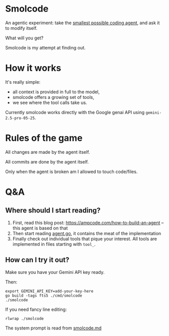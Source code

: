 # Smolcode

An agentic experiment: take the [smallest possible coding agent](https://ampcode.com/how-to-build-an-agent), and ask it to modify itself.

What will you get?

Smolcode is my attempt at finding out.

# How it works

It's really simple:

- all context is provided in full to the model,
- smolcode offers a growing set of tools,
- we see where the tool calls take us.

Currently smolcode works directly with the Google genai API using `gemini-2.5-pro-05-25`.

# Rules of the game

All changes are made by the agent itself.

All commits are done by the agent itself.

Only when the agent is broken am I allowed to touch code/files.

# Q&A

## Where should I start reading?

1. First, read this blog post: <https://ampcode.com/how-to-build-an-agent> – this agent is based on that
2. Then start reading [agent.go](./agent.go), it contains the meat of the implementation
3. Finally check out individual tools that pique your interest. All tools are implemented in files starting with `tool_`.

## How can I try it out?

Make sure you have your Gemini API key ready.

Then:

```
export GEMINI_API_KEY=add-your-key-here
go build -tags fts5 ./cmd/smolcode
./smolcode
```

If you need fancy line editing:

```
rlwrap ./smolcode
```

The system prompt is read from [smolcode.md](./smolcode.md)
